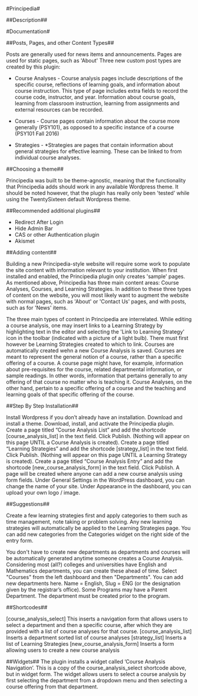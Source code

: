 
#Principedia#

##Description##


#Documentation#

##Posts, Pages, and other Content Types##


Posts are generally used for news items and announcements. Pages are used for static pages, such as 'About' Three new custom post types are created by this plugin:

* Course Analyses - Course analysis pages include descriptions of the specific course, reflections of learning goals, and information about course instruction. This type of page includes extra fields to record the course code, instructor, and year. Information about course goals, learning from classroom instruction, learning from assignments and external resources can be recorded.

* Courses - Course pages contain information about the course more generally (PSY101), as opposed to a specific instance of a course (PSY101 Fall 2016)

* Strategies - *Strategies are pages that contain information about general strategies for effective learning. These can be linked to from individual course analyses.


##Choosing a theme##

Principedia was built to be theme-agnostic, meaning that the functionality that Principedia adds should work in any available Wordpress theme. It should be noted however, that the plugin has really only been 'tested' while using the TwentySixteen default Wordpress theme.

##Recommended additional plugins##

- Redirect After Login
- Hide Admin Bar
- CAS or other Authentication plugin
- Akismet

##Adding content##

Building a new Principedia-style website will require some work to populate the site content with information relevant to your institution. When first installed and enabled, the Principedia plugin only creates 'sample' pages. As mentioned above, Principedia has three main content areas: Course Analyses, Courses, and Learning Strategies. In addition to these three types of content on the website, you will most likely want to augment the website with normal pages, such as 'About' or 'Contact Us' pages, and with posts, such as for 'News' items.

The three main types of content in Principedia are interrelated. While editing a course analysis, one may insert links to a Learning Strategy by highlighting text in the editor and selecting the 'Link to Learning Strategy' icon in the toolbar (indicated with a picture of a light bulb). There must first however be Learning Strategies created to which to link. Courses are automatically created wehn a new Course Analysis is saved. Courses are meant to represent the general notion of a course, rather than a specific offering of a course. A course page might have, for example, information about pre-requisites for the course, related departmental information, or sample readings. In other words, information that pertains generally to any offering of that course no matter who is teaching it. Course Analyses, on the other hand, pertain to a specific offering of a course and the teaching and learning goals of that specific offering of the course.

##Step By Step Installation##

Install Wordpress if you don’t already have an installation. 
Download and install a theme.
Download, install, and activate the Principedia plugin. 
Create a page titled “Course Analysis List” and add the shortcode [course_analysis_list] in the text field. Click Publish.  (Nothing will appear on this page UNTIL a Course Analysis is created).
Create a page titled “Learning Strategies” and add the shortcode [strategy_list] in the text field. Click Publish.  (Nothing will appear on this page UNTIL a Learning Strategy is created).
Create a page titled “Course Analysis Entry” and add the shortcode [new_course_analysis_form] in the text field. Click Publish. A page will be created where anyone can add a new course analysis using form fields. 
Under General Settings in the WordPress dashboard, you can change the name of your site.  Under Appearance in the dashboard, you can upload your own logo / image. 

##Suggestions##

Create a few learning strategies first and apply categories to them such as time management, note taking or problem solving.  Any new learning strategies will automatically be applied to the Learning Strategies page. You can add new categories from the Categories widget on the right side of the entry form. 

You don't have to create new departments as departments and courses will be automatically generated anytime someone creates a Course Analysis. Considering most (all?) colleges and universities have English and Mathematics departments, you can create these ahead of time. Select "Courses" from the left dashboard and then "Departments". You can add new departments here. Name = English, Slug = ENG (or the designation given by the registrar’s office).  Some Programs may have a Parent Department. The department must be created prior to the program. 

##Shortcodes##

[course_analysis_select] This inserts a navigation form that allows users to select a department and then a specific course, after which they are provided with a list of course analyses for that course.
[course_analysis_list] Inserts a department sorted list of course analyses
[strategy_list] Inserts a list of Learning Strategies
[new_course_analysis_form] Inserts a form allowing users to create a new course analysis

##Widgets##
The plugin installs a widget called ‘Course Analysis Navigation’. This is a copy of the course_analysis_select shortcode above, but in widget form. The widget allows users to select a course analysis by first selecting the department from a dropdown menu and then selecting a course offering from that department.
